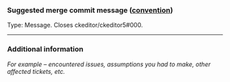 ### Suggested merge commit message ([convention](https://github.com/ckeditor/ckeditor5-design/wiki/Git-commit-message-convention))

Type: Message. Closes ckeditor/ckeditor5#000.

---

### Additional information

*For example – encountered issues, assumptions you had to make, other affected tickets, etc.*
